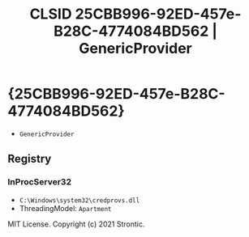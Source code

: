 ﻿---
title: "CLSID 25CBB996-92ED-457e-B28C-4774084BD562 | GenericProvider"
excerpt: What is COM-Object CLSID 25CBB996-92ED-457e-B28C-4774084BD562?
---

# {25CBB996-92ED-457e-B28C-4774084BD562}

* `GenericProvider`

## Registry


### InProcServer32

* `C:\Windows\system32\credprovs.dll`
* ThreadingModel: `Apartment`

MIT License. Copyright (c) 2021 Strontic.


